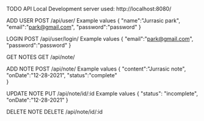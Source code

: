 TODO API
Local Development server used:
http://localhost:8080/

ADD USER
POST /api/user/
Example values 
{
    "name":"Jurrasic park",
    "email":"park@gmail.com",
    "password":"password"
}

LOGIN
POST /api/user/login/
Example values 
{
    "email":"park@gmail.com",
    "password":"password"
}

GET NOTES
GET /api/note/


ADD NOTE
POST /api/note/
Example values 
{
  "content":"Jurrasic note",
  "onDate":"12-28-2021",
  "status":"complete"    
}


UPDATE NOTE 
PUT /api/note/id/:id
Example values 
{
  "status": "incomplete",
  "onDate":"12-28-2021"
}

DELETE NOTE
DELETE /api/note/id/:id